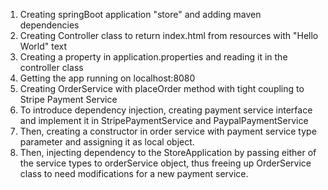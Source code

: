 1. Creating springBoot application "store" and adding maven dependencies
2. Creating Controller class to return index.html from resources with "Hello World" text
3. Creating a property in application.properties and reading it in the controller class
4. Getting the app running on localhost:8080
5. Creating OrderService with placeOrder method with tight coupling to Stripe Payment Service
6. To introduce dependency injection, creating payment service interface and implement it in StripePaymentService and PaypalPaymentService
7. Then, creating a constructor in order service with payment service type parameter and assigning it as local object.
8. Then, injecting dependency to the StoreApplication by passing either of the service types to orderService object, thus freeing up OrderService class to need modifications for a new payment service.
